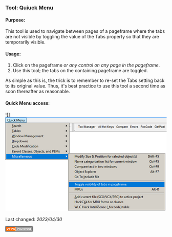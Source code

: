 ### Tool: Quiuck Menu

#### Purpose:
This tool is used to navigate between pages of a pageframe where the tabs are not visible by toggling the value of the Tabs property so that they are temporarily visible.

#### Usage: 

1. Click on the pageframe *or any control on any page in the pageframe*. 
2. Use this tool; the tabs on the containing pageframe are toggled.

As simple as this is, the trick is to remember to re-set the Tabs setting back to its original value.  Thus, it's best practice to use this tool a second time as soon thereafter as reasonable.

#### Quick Menu access: 

![]![](Images/TogglePageFrameTabs.png)

Last changed: _2023/04/30_ 

![Picture](./images/vfpxpoweredby_alternative.gif)